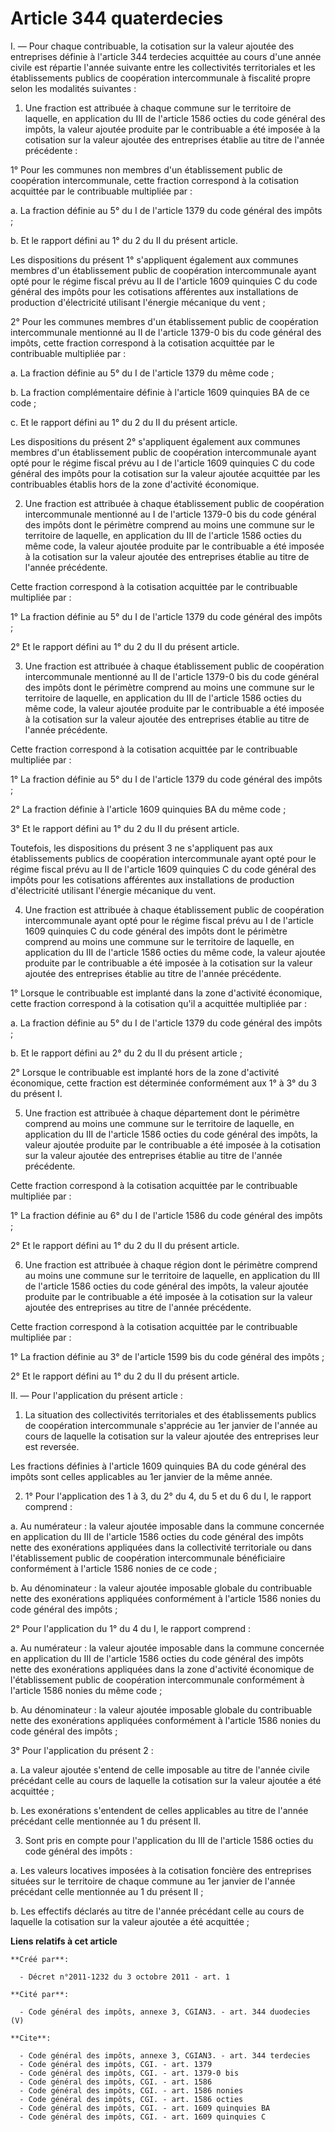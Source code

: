 # Article 344 quaterdecies

I. ― Pour chaque contribuable, la cotisation sur la valeur ajoutée des entreprises définie à l'article 344 terdecies
acquittée au cours d'une année civile est répartie l'année suivante entre les collectivités territoriales et les
établissements publics de coopération intercommunale à fiscalité propre selon les modalités suivantes : 

1. Une fraction est attribuée à chaque commune sur le territoire de laquelle, en application du III de l'article 1586 octies
du code général des impôts, la valeur ajoutée produite par le contribuable a été imposée à la cotisation sur la valeur
ajoutée des entreprises établie au titre de l'année précédente : 

1° Pour les communes non membres d'un établissement public de coopération intercommunale, cette fraction correspond à la
cotisation acquittée par le contribuable multipliée par : 

a. La fraction définie au 5° du I de l'article 1379 du code général des impôts ; 

b. Et le rapport défini au 1° du 2 du II du présent article. 

Les dispositions du présent 1° s'appliquent également aux communes membres d'un établissement public de coopération
intercommunale ayant opté pour le régime fiscal prévu au II de l'article 1609 quinquies C du code général des impôts pour les
cotisations afférentes aux installations de production d'électricité utilisant l'énergie mécanique du vent ; 

2° Pour les communes membres d'un établissement public de coopération intercommunale mentionné au II de l'article 1379-0 bis
du code général des impôts, cette fraction correspond à la cotisation acquittée par le contribuable multipliée par : 

a. La fraction définie au 5° du I de l'article 1379 du même code ; 

b. La fraction complémentaire définie à l'article 1609 quinquies BA de ce code ; 

c. Et le rapport défini au 1° du 2 du II du présent article. 

Les dispositions du présent 2° s'appliquent également aux communes membres d'un établissement public de coopération
intercommunale ayant opté pour le régime fiscal prévu au I de l'article 1609 quinquies C du code général des impôts pour la
cotisation sur la valeur ajoutée acquittée par les contribuables établis hors de la zone d'activité économique. 

2. Une fraction est attribuée à chaque établissement public de coopération intercommunale mentionné au I de l'article 1379-0
bis du code général des impôts dont le périmètre comprend au moins une commune sur le territoire de laquelle, en application
du III de l'article 1586 octies du même code, la valeur ajoutée produite par le contribuable a été imposée à la cotisation
sur la valeur ajoutée des entreprises établie au titre de l'année précédente. 

Cette fraction correspond à la cotisation acquittée par le contribuable multipliée par : 

1° La fraction définie au 5° du I de l'article 1379 du code général des impôts ; 

2° Et le rapport défini au 1° du 2 du II du présent article. 

3. Une fraction est attribuée à chaque établissement public de coopération intercommunale mentionné au II de l'article 1379-0
bis du code général des impôts dont le périmètre comprend au moins une commune sur le territoire de laquelle, en application
du III de l'article 1586 octies du même code, la valeur ajoutée produite par le contribuable a été imposée à la cotisation
sur la valeur ajoutée des entreprises établie au titre de l'année précédente. 

Cette fraction correspond à la cotisation acquittée par le contribuable multipliée par : 

1° La fraction définie au 5° du I de l'article 1379 du code général des impôts ; 

2° La fraction définie à l'article 1609 quinquies BA du même code ; 

3° Et le rapport défini au 1° du 2 du II du présent article. 

Toutefois, les dispositions du présent 3 ne s'appliquent pas aux établissements publics de coopération intercommunale ayant
opté pour le régime fiscal prévu au II de l'article 1609 quinquies C du code général des impôts pour les cotisations
afférentes aux installations de production d'électricité utilisant l'énergie mécanique du vent. 

4. Une fraction est attribuée à chaque établissement public de coopération intercommunale ayant opté pour le régime fiscal
prévu au I de l'article 1609 quinquies C du code général des impôts dont le périmètre comprend au moins une commune sur le
territoire de laquelle, en application du III de l'article 1586 octies du même code, la valeur ajoutée produite par le
contribuable a été imposée à la cotisation sur la valeur ajoutée des entreprises établie au titre de l'année précédente. 

1° Lorsque le contribuable est implanté dans la zone d'activité économique, cette fraction correspond à la cotisation qu'il a
acquittée multipliée par : 

a. La fraction définie au 5° du I de l'article 1379 du code général des impôts ; 

b. Et le rapport défini au 2° du 2 du II du présent article ; 

2° Lorsque le contribuable est implanté hors de la zone d'activité économique, cette fraction est déterminée conformément aux
1° à 3° du 3 du présent I. 

5. Une fraction est attribuée à chaque département dont le périmètre comprend au moins une commune sur le territoire de
laquelle, en application du III de l'article 1586 octies du code général des impôts, la valeur ajoutée produite par le
contribuable a été imposée à la cotisation sur la valeur ajoutée des entreprises établie au titre de l'année précédente. 

Cette fraction correspond à la cotisation acquittée par le contribuable multipliée par : 

1° La fraction définie au 6° du I de l'article 1586 du code général des impôts ; 

2° Et le rapport défini au 1° du 2 du II du présent article. 

6. Une fraction est attribuée à chaque région dont le périmètre comprend au moins une commune sur le territoire de laquelle,
en application du III de l'article 1586 octies du code général des impôts, la valeur ajoutée produite par le contribuable a
été imposée à la cotisation sur la valeur ajoutée des entreprises au titre de l'année précédente. 

Cette fraction correspond à la cotisation acquittée par le contribuable multipliée par : 

1° La fraction définie au 3° de l'article 1599 bis du code général des impôts ; 

2° Et le rapport défini au 1° du 2 du II du présent article. 

II. ― Pour l'application du présent article : 

1. La situation des collectivités territoriales et des établissements publics de coopération intercommunale s'apprécie au 1er
janvier de l'année au cours de laquelle la cotisation sur la valeur ajoutée des entreprises leur est reversée. 

Les fractions définies à l'article 1609 quinquies BA du code général des impôts sont celles applicables au 1er janvier de la
même année. 

2. 1° Pour l'application des 1 à 3, du 2° du 4, du 5 et du 6 du I, le rapport comprend : 

a. Au numérateur : la valeur ajoutée imposable dans la commune concernée en application du III de l'article 1586 octies du
code général des impôts nette des exonérations appliquées dans la collectivité territoriale ou dans l'établissement public de
coopération intercommunale bénéficiaire conformément à l'article 1586 nonies de ce code ; 

b. Au dénominateur : la valeur ajoutée imposable globale du contribuable nette des exonérations appliquées conformément à
l'article 1586 nonies du code général des impôts ; 

2° Pour l'application du 1° du 4 du I, le rapport comprend : 

a. Au numérateur : la valeur ajoutée imposable dans la commune concernée en application du III de l'article 1586 octies du
code général des impôts nette des exonérations appliquées dans la zone d'activité économique de l'établissement public de
coopération intercommunale conformément à l'article 1586 nonies du même code ; 

b. Au dénominateur : la valeur ajoutée imposable globale du contribuable nette des exonérations appliquées conformément à
l'article 1586 nonies du code général des impôts ; 

3° Pour l'application du présent 2 : 

a. La valeur ajoutée s'entend de celle imposable au titre de l'année civile précédant celle au cours de laquelle la
cotisation sur la valeur ajoutée a été acquittée ; 

b. Les exonérations s'entendent de celles applicables au titre de l'année précédant celle mentionnée au 1 du présent II. 

3. Sont pris en compte pour l'application du III de l'article 1586 octies du code général des impôts : 

a. Les valeurs locatives imposées à la cotisation foncière des entreprises situées sur le territoire de chaque commune au 1er
janvier de l'année précédant celle mentionnée au 1 du présent II ; 

b. Les effectifs déclarés au titre de l'année précédant celle au cours de laquelle la cotisation sur la valeur ajoutée a été
acquittée ;

**Liens relatifs à cet article**

	**Créé par**:

	  - Décret n°2011-1232 du 3 octobre 2011 - art. 1

	**Cité par**:

	  - Code général des impôts, annexe 3, CGIAN3. - art. 344 duodecies (V)

	**Cite**:

	  - Code général des impôts, annexe 3, CGIAN3. - art. 344 terdecies
	  - Code général des impôts, CGI. - art. 1379
	  - Code général des impôts, CGI. - art. 1379-0 bis
	  - Code général des impôts, CGI. - art. 1586
	  - Code général des impôts, CGI. - art. 1586 nonies
	  - Code général des impôts, CGI. - art. 1586 octies
	  - Code général des impôts, CGI. - art. 1609 quinquies BA
	  - Code général des impôts, CGI. - art. 1609 quinquies C
